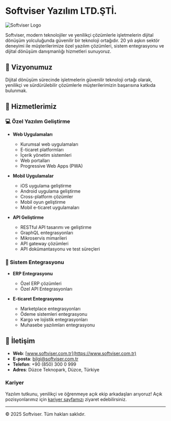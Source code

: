 # Softviser Yazılım LTD.ŞTİ.

![Softviser Logo](https://softviser.com.tr/images/logo.png)

Softviser, modern teknolojiler ve yenilikçi çözümlerle işletmelerin dijital dönüşüm yolculuğunda güvenilir bir teknoloji ortağıdır. 20 yılı aşkın sektör deneyimi ile müşterilerimize özel yazılım çözümleri, sistem entegrasyonu ve dijital dönüşüm danışmanlığı hizmetleri sunuyoruz.

## 🎯 Vizyonumuz

Dijital dönüşüm sürecinde işletmelerin güvenilir teknoloji ortağı olarak, yenilikçi ve sürdürülebilir çözümlerle müşterilerimizin başarısına katkıda bulunmak.

## 🚀 Hizmetlerimiz

### 💻 Özel Yazılım Geliştirme
- **Web Uygulamaları**
  - Kurumsal web uygulamaları
  - E-ticaret platformları
  - İçerik yönetim sistemleri
  - Web portalları
  - Progressive Web Apps (PWA)

- **Mobil Uygulamalar**
  - iOS uygulama geliştirme
  - Android uygulama geliştirme
  - Cross-platform çözümler
  - Mobil oyun geliştirme
  - Mobil e-ticaret uygulamaları

- **API Geliştirme**
  - RESTful API tasarımı ve geliştirme
  - GraphQL entegrasyonları
  - Mikroservis mimarileri
  - API gateway çözümleri
  - API dokümantasyonu ve test süreçleri

### 🔄 Sistem Entegrasyonu
- **ERP Entegrasyonu**
  - Özel ERP çözümleri
  - Özel API Entegrasyonları

- **E-ticaret Entegrasyonu**
  - Marketplace entegrasyonları
  - Ödeme sistemleri entegrasyonu
  - Kargo ve lojistik entegrasyonları
  - Muhasebe yazılımları entegrasyonu

## 🤝 İletişim

- **Web**: [www.softviser.com.tr](https://www.softviser.com.tr)
- **E-posta**: bilgi@softviser.com.tr
- **Telefon**: +90 (850) 300 0 999
- **Adres**: Düzce Teknopark, Düzce, Türkiye

### Kariyer
Yazılım tutkunu, yenilikçi ve öğrenmeye açık ekip arkadaşları arıyoruz! Açık pozisyonlarımız için [kariyer sayfamızı](https://softviser.com.tr/kariyer) ziyaret edebilirsiniz.

---
© 2025 Softviser. Tüm hakları saklıdır.
